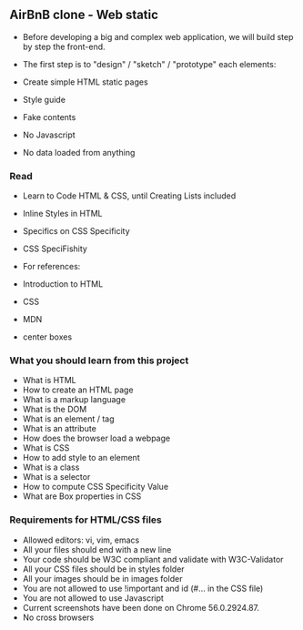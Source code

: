 ## AirBnB clone - Web static

- Before developing a big and complex web application, we will build step by step the front-end.

- The first step is to "design" / "sketch" / "prototype" each elements:

- Create simple HTML static pages
- Style guide
- Fake contents
- No Javascript
- No data loaded from anything

### Read

- Learn to Code HTML & CSS, until Creating Lists included
- Inline Styles in HTML
- Specifics on CSS Specificity
- CSS SpeciFishity
- For references:

- Introduction to HTML
- CSS
- MDN
- center boxes

### What you should learn from this project

- What is HTML
- How to create an HTML page
- What is a markup language
- What is the DOM
- What is an element / tag
- What is an attribute
- How does the browser load a webpage
- What is CSS
- How to add style to an element
- What is a class
- What is a selector
- How to compute CSS Specificity Value
- What are Box properties in CSS

### Requirements for HTML/CSS files

- Allowed editors: vi, vim, emacs
- All your files should end with a new line
- Your code should be W3C compliant and validate with W3C-Validator
- All your CSS files should be in styles folder
- All your images should be in images folder
- You are not allowed to use !important and id (#... in the CSS file)
- You are not allowed to use Javascript
- Current screenshots have been done on Chrome 56.0.2924.87.
- No cross browsers
